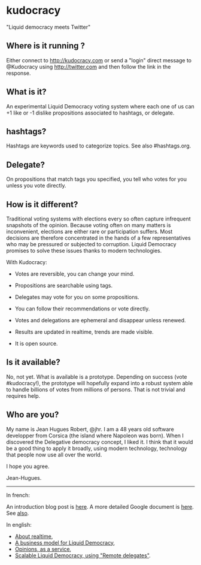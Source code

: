 kudocracy
=========

"Liquid democracy meets Twitter"

Where is it running ?
---------------------

Either connect to http://kudocracy.com or send a "login" direct message to @Kudocracy using http://twitter.com and then follow the link in the response.

What is it?
-----------
An experimental Liquid Democracy voting system where each one of us can +1 like or -1 dislike propositions associated to hashtags, or delegate.


hashtags?
---------
Hashtags are keywords used to categorize topics. See also #hashtags.org.


Delegate?
---------
On propositions that match tags you specified, you tell who votes for you unless you vote directly.


How is it different?
-----------

Traditional voting systems with elections every so often capture infrequent snapshots of the opinion. Because voting often on many matters is inconvenient, elections are either rare or participation suffers. Most decisions are therefore concentrated in the hands of a few representatives who may be pressured or subjected to corruption. Liquid Democracy promises to solve these issues thanks to modern technologies.

With Kudocracy:

* Votes are reversible, you can change your mind.

* Propositions are searchable using tags.

* Delegates may vote for you on some propositions.

* You can follow their recommendations or vote directly.

* Votes and delegations are ephemeral and disappear unless renewed.

* Results are updated in realtime, trends are made visible.

* It is open source.


Is it available?
--------
No, not yet. What is available is a prototype. Depending on success (vote #kudocracy!), the prototype will hopefully expand into a robust system able to handle billions of votes from millions of persons. That is not trivial and requires help.


Who are you?
--------
My name is Jean Hugues Robert, @jhr. I am a 48 years old software developper from Corsica (the island where Napoleon was born). When I discovered the Delegative democracy concept, I liked it. I think that it would be a good thing to apply it broadly, using modern technology, technology that people now use all over the world.

I hope you agree. 

Jean-Hugues.

-----

In french:

An introduction blog post is [here](http://virteal.tumblr.com/post/81729964730). A more detailed Google document is [here](https://docs.google.com/document/d/18DAlLESgGSp4RYVu78IjzGqJEjnKOty4uOfWPHTSNFw/edit?usp=sharing). See [also](http://virteal.tumblr.com/post/85621056174).

In english: 

* [About realtime](http://virteal.tumblr.com/post/86071662644),
* [A business model for Liquid Democracy](https://docs.google.com/presentation/d/11kSfdzxJQo7_J4IJTTJ7LxEcUZZzPUUPLNZwnHBBrhM),
* [Opinions, as a service](http://virteal.tumblr.com/post/103574717699),
* [Scalable Liquid Democracy, using "Remote delegates"](http://virteal.tumblr.com/post/103066840964).



